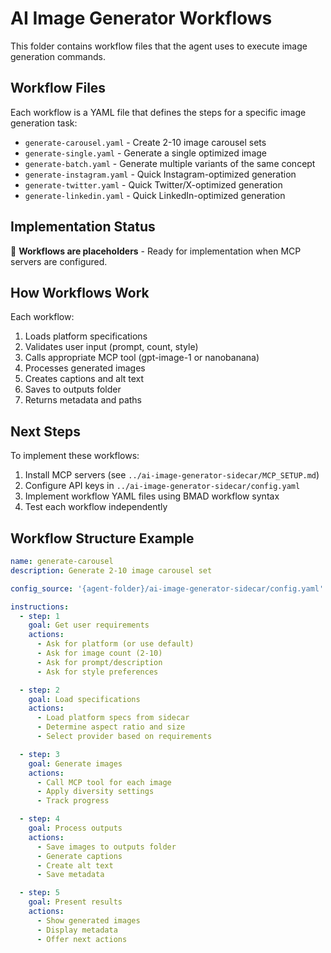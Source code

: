 # AI Image Generator Workflows

This folder contains workflow files that the agent uses to execute image generation commands.

## Workflow Files

Each workflow is a YAML file that defines the steps for a specific image generation task:

- `generate-carousel.yaml` - Create 2-10 image carousel sets
- `generate-single.yaml` - Generate a single optimized image
- `generate-batch.yaml` - Generate multiple variants of the same concept
- `generate-instagram.yaml` - Quick Instagram-optimized generation
- `generate-twitter.yaml` - Quick Twitter/X-optimized generation
- `generate-linkedin.yaml` - Quick LinkedIn-optimized generation

## Implementation Status

🚧 **Workflows are placeholders** - Ready for implementation when MCP servers are configured.

## How Workflows Work

Each workflow:
1. Loads platform specifications
2. Validates user input (prompt, count, style)
3. Calls appropriate MCP tool (gpt-image-1 or nanobanana)
4. Processes generated images
5. Creates captions and alt text
6. Saves to outputs folder
7. Returns metadata and paths

## Next Steps

To implement these workflows:
1. Install MCP servers (see `../ai-image-generator-sidecar/MCP_SETUP.md`)
2. Configure API keys in `../ai-image-generator-sidecar/config.yaml`
3. Implement workflow YAML files using BMAD workflow syntax
4. Test each workflow independently

## Workflow Structure Example

```yaml
name: generate-carousel
description: Generate 2-10 image carousel set

config_source: '{agent-folder}/ai-image-generator-sidecar/config.yaml'

instructions:
  - step: 1
    goal: Get user requirements
    actions:
      - Ask for platform (or use default)
      - Ask for image count (2-10)
      - Ask for prompt/description
      - Ask for style preferences

  - step: 2
    goal: Load specifications
    actions:
      - Load platform specs from sidecar
      - Determine aspect ratio and size
      - Select provider based on requirements

  - step: 3
    goal: Generate images
    actions:
      - Call MCP tool for each image
      - Apply diversity settings
      - Track progress

  - step: 4
    goal: Process outputs
    actions:
      - Save images to outputs folder
      - Generate captions
      - Create alt text
      - Save metadata

  - step: 5
    goal: Present results
    actions:
      - Show generated images
      - Display metadata
      - Offer next actions
```
